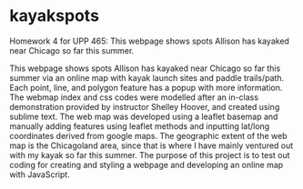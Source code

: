 # kayakspots
Homework 4 for UPP 465: This webpage shows spots Allison has kayaked near Chicago so far this summer.

This webpage shows spots Allison has kayaked near Chicago so far this summer via an online map with kayak launch sites and paddle trails/path. Each point, line, and polygon feature has a popup with more information.
The webmap index and css codes were modelled after an in-class demonstration provided by instructor Shelley Hoover, and created using sublime text. The web map was developed using a leaflet basemap and manually adding features using leaflet methods and inputting lat/long coordinates derived from google maps.
The geographic extent of the web map is the Chicagoland area, since that is where I have mainly ventured out with my kayak so far this summer. The purpose of this project is to test out coding for creating and styling a webpage and developing an online map with JavaScript.
